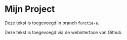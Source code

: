 # Mijn Project

Deze tekst is toegevoegd in branch `functie-a`.

Deze tekst is toegevoegd via de webinterface van Github.

